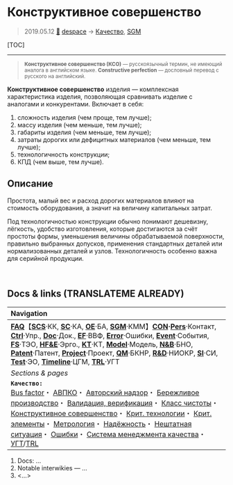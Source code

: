 # Конструктивное совершенство
> 2019.05.12 [🚀](../index/index.md) [despace](index.md) → [Качество](qm.md), [SGM](sgm.md)

[TOC]

---

> <small>**Конструктивное совершенство (КСО)** — русскоязычный термин, не имеющий аналога в английском языке. **Constructive perfection** — дословный перевод с русского на английский.</small>

**Конструктивное совершенство** изделия — комплексная характеристика изделия, позволяющая сравнивать изделие с аналогами и конкурентами. Включает в себя:

   1. сложность изделия (чем проще, тем лучше);
   1. массу изделия (чем меньше, тем лучше);
   1. габариты изделия (чем меньше, тем лучше);
   1. затраты дорогих или дефицитных материалов (чем меньше, тем лучше);
   1. технологичность конструкции;
   1. КПД (чем выше, тем лучше).



## Описание
Простота, малый вес и расход дорогих материалов влияют на стоимость оборудования, а значит на величину капитальных затрат.

Под технологичностью конструкции обычно понимают дешевизну, лёгкость, удобство изготовления, которые достигаются за счёт простоты формы, уменьшения величины обрабатываемой поверхности, правильно выбранных допусков, применения стандартных деталей или нормализованных деталей и узлов. Технологичность особенно важна для серийной продукции.



<p style="page-break-after:always"> </p>

## Docs & links (TRANSLATEME ALREADY)
|Navigation|
|:--|
|**[FAQ](faq.md)**【**[SCS](scs.md)**·КК, **[SC](sc.md)**·КА, **[OE](oe.md)**·БА, **[SGM](sgm.md)**·КММ】**[CON](contact.md)·[Pers](person.md)**·Контакт, **[Ctrl](control.md)**·Упр., **[Doc](doc.md)**·Док., **[EF](ef.md)**·ВВФ, **[Error](error.md)**·Ошибки, **[Event](event.md)**·События, **[FS](fs.md)**·ТЭО, **[HF&E](hfe.md)**·Эрго., **[KT](kt.md)**·КТ, **[Model](model.md)**·Модель, **[N&B](nnb.md)**·БНО, **[Patent](патент.md)**·Патент, **[Project](project.md)**·Проект, **[QM](qm.md)**·БКНР, **[R&D](rnd.md)**·НИОКР, **[SI](si.md)**·СИ, **[Test](test.md)**·ЭО, **[Timeline](timeline.md)**·ЦГМ, **[TRL](trl.md)**·УГТ|
|*Sections & pages*|
|**`Качество:`**<br> [Bus factor](bus_factor.md)・ [АВПКО](fmeca.md)・ [Авторский надзор](des_spv.md)・ [Бережливое производство](lean_man.md)・ [Валидация, верификация](val_ver.md)・ [Класс чистоты](clean_lvl.md)・ [Конструктивное совершенство](con_vel.md)・ [Крит. технологии](kt.md)・ [Крит. элементы](sens_elem.md)・ [Метрология](metrology.md)・ [Надёжность](qm.md)・ [Нештатная ситуация](emergency.md)・ [Ошибки](error.md)・ [Система менеджмента качества](qms.md)・ [УГТ](trl.md)/[TRL](trl.md)|

   1. Docs: …
   1. Notable interwikies — …
   1. <…>

